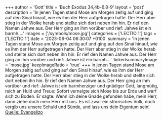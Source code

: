 +++
author = 'Gott'
title = 'Buch Exodus 34,4b-6.8-9'
layout = 'post'
description = 'In jenen Tagen stand Mose am Morgen zeitig auf und ging auf den Sinai hinauf, wie es ihm der Herr aufgetragen hatte. Der Herr aber stieg in der Wolke herab und stellte sich dort neben ihn hin. Er rief den Namen Jahwe aus. Der Herr ging an ihm vorüber und rief: Jahwe ist ein barmh....'
images = ['/symbols/mose.jpg']
categories = ['LECTIO 1']
tags = ['LECTIO 1']
date = '2023-06-04 06:30:07 +0100'
summary = 'In jenen Tagen stand Mose am Morgen zeitig auf und ging auf den Sinai hinauf, wie es ihm der Herr aufgetragen hatte. Der Herr aber stieg in der Wolke herab und stellte sich dort neben ihn hin. Er rief den Namen Jahwe aus. Der Herr ging an ihm vorüber und rief: Jahwe ist ein barmh....'
linkedsummaryImage = 'mose.jpg'
keepImageRatio = 'true'
+++
In jenen Tagen stand Mose am Morgen zeitig auf und ging auf den Sinai hinauf, wie es ihm der Herr aufgetragen hatte.
Der Herr aber stieg in der Wolke herab und stellte sich dort neben ihn hin. Er rief den Namen Jahwe aus.
Der Herr ging an ihm vorüber und rief: Jahwe ist ein barmherziger und gnädiger Gott, langmütig, reich an Huld und Treue:
Sofort verneigte sich Mose bis zur Erde und warf sich zu Boden.<!--more-->
Er sagte: Wenn ich deine Gnade gefunden habe, mein Herr, dann ziehe doch mein Herr mit uns. Es ist zwar ein störrisches Volk, doch vergib uns unsere Schuld und Sünde, und lass uns dein Eigentum sein!<br> [Quelle: Evangelizo](https://evangeliumtagfuertag.org/DE/gospel)